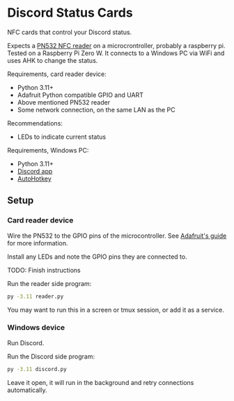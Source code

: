 # Discord Status Cards

NFC cards that control your Discord status.

Expects a [PN532 NFC reader](https://www.adafruit.com/product/364) on a microcrontroller, probably a raspberry pi. Tested on a Raspberry Pi Zero W. It connects to a Windows PC via WiFi and uses AHK to change the status.

Requirements, card reader device:
 - Python 3.11+
 - Adafruit Python compatible GPIO and UART
 - Above mentioned PN532 reader
 - Some network connection, on the same LAN as the PC

Recommendations:
 - LEDs to indicate current status

Requirements, Windows PC:
 - Python 3.11+
 - [Discord app](https://discord.com/download)
 - [AutoHotkey](https://www.autohotkey.com/)


## Setup

### Card reader device
Wire the PN532 to the GPIO pins of the microcontroller. See [Adafruit's guide](https://learn.adafruit.com/adafruit-nfc-rfid-on-raspberry-pi) for more information.

Install any LEDs and note the GPIO pins they are connected to.

TODO: Finish instructions

Run the reader side program:
```sh
py -3.11 reader.py
```
You may want to run this in a screen or tmux session, or add it as a service.

### Windows device
Run Discord.

Run the Discord side program:
```sh
py -3.11 discord.py
```
Leave it open, it will run in the background and retry connections automatically.